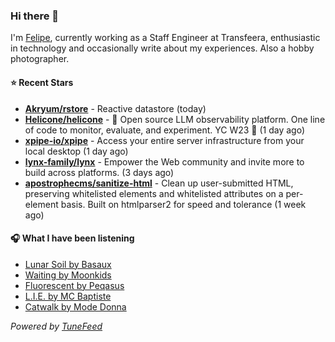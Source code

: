 ### Hi there 👋

I'm [Felipe](https://felipevm.com), currently working as a Staff Engineer at Transfeera, enthusiastic in technology and occasionally write about my experiences. Also a hobby photographer.

#### ⭐ Recent Stars
- **[Akryum/rstore](https://github.com/Akryum/rstore)** - Reactive datastore (today)
- **[Helicone/helicone](https://github.com/Helicone/helicone)** - 🧊 Open source LLM observability platform. One line of code to monitor, evaluate, and experiment. YC W23 🍓 (1 day ago)
- **[xpipe-io/xpipe](https://github.com/xpipe-io/xpipe)** - Access your entire server infrastructure from your local desktop (1 day ago)
- **[lynx-family/lynx](https://github.com/lynx-family/lynx)** - Empower the Web community and invite more to build across platforms. (3 days ago)
- **[apostrophecms/sanitize-html](https://github.com/apostrophecms/sanitize-html)** - Clean up user-submitted HTML, preserving whitelisted elements and whitelisted attributes on a per-element basis. Built on htmlparser2 for speed and tolerance (1 week ago)

#### 🎧 What I have been listening
- [Lunar Soil by Basaux](https://open.spotify.com/track/3oIEmx0I8qfBb01lKTe4uE)
- [Waiting by Moonkids](https://open.spotify.com/track/1HnFqtNMbrUrkbRUxRD3Sl)
- [Fluorescent by Peqasus](https://open.spotify.com/track/4eLEHUHt6D7jMwnxRpfngG)
- [L.I.E. by MC Baptiste](https://open.spotify.com/track/5XQFjgHLSvzpNIsDZEIEjX)
- [Catwalk by Mode Donna](https://open.spotify.com/track/2IS0y1hW0E776RI6IkJtUI)

_Powered by [TuneFeed](https://tunefeed.app?ref=github.com)_
